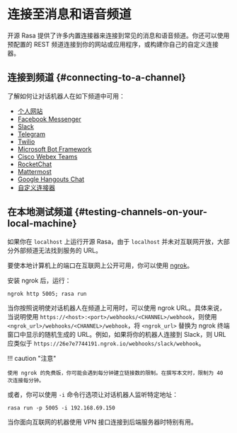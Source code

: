 # 连接至消息和语音频道

开源 Rasa 提供了许多内置连接器来连接到常见的消息和语音频道。你还可以使用预配置的 REST 频道连接到你的网站或应用程序，或构建你自己的自定义连接器。

## 连接到频道 {#connecting-to-a-channel}

了解如何让对话机器人在如下频道中可用：

- [个人网站](/connectors/your-own-website/)
- [Facebook Messenger](/connectors/facebook-messenger/)
- [Slack](/connectors/slack/)
- [Telegram](/connectors/telegram/)
- [Twilio](/connectors/twilio/)
- [Microsoft Bot Framework](/connectors/microsoft-bot-framework/)
- [Cisco Webex Teams](/connectors/cisco-webex-teams/)
- [RocketChat](/connectors/rocketchat/)
- [Mattermost](/connectors/mattermost/)
- [Google Hangouts Chat](/connectors/hangouts/)
- [自定义连接器](/connectors/custom-connectors/)

## 在本地测试频道 {#testing-channels-on-your-local-machine}

如果你在 `localhost` 上运行开源 Rasa，由于 `localhost` 并未对互联网开放，大部分外部频道无法找到服务的 URL。

要使本地计算机上的端口在互联网上公开可用，你可以使用 [ngrok](https://ngrok.com/)。

安装 ngrok 后，运行：

```shell
ngrok http 5005; rasa run
```

当你按照说明使对话机器人在频道上可用时，可以使用 ngrok URL。具体来说，当说明使用 `https://<host>:<port>/webhooks/<CHANNEL>/webhook`，则使用 `<ngrok_url>/webhooks/<CHANNEL>/webhook`，将 `<ngrok_url>` 替换为 ngrok 终端窗口中显示的随机生成的 URL。例如，如果将你的机器人连接到 Slack，则 URL 应类似于 `https://26e7e7744191.ngrok.io/webhooks/slack/webhook`。

!!! caution "注意"

    使用 ngrok 的免费版，你可能会遇到每分钟建立链接数的限制。在撰写本文时，限制为 40 次连接每分钟。

或者，你可以使用 `-i` 命令行选项让对话机器人监听特定地址：

```shell
rasa run -p 5005 -i 192.168.69.150
```

当你面向互联网的机器使用 VPN 接口连接到后端服务器时特别有用。
